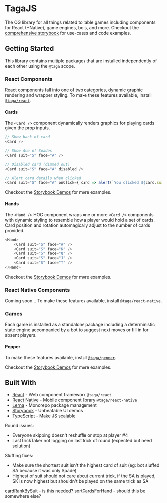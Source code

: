 # TagaJS

The OG library for all things related to table games including components for React (+Native), game engines, bots, and more. Checkout the [comprehensive storybook](https://taga.appspot.com) for use-cases and code examples.

## Getting Started

This library contains multiple packages that are installed independently of each other using the `@taga` scope.

### React Components

React components fall into one of two categories, dynamic graphic rendering and wrapper styling. To make these features available, install [`@taga/react`](https://www.npmjs.com/package/@taga/react).

#### Cards

The `<Card />` component dynamically renders graphics for playing cards given the prop inputs.

```js
// Show back of card
<Card />

// Show Ace of Spades
<Card suit="S" face="A" />

// Disabled card (dimmed out)
<Card suit="S" face="A" disabled />

// Alert card details when clicked
<Card suit="S" face="A" onClick={ card => alert(`You clicked ${card.suit}${card.face}`) } />
```

Checkout the [Storybook Demos](https://taga.appspot.com/storybook/cards) for more examples.

#### Hands

The `<Hand />` HOC component wraps one or more `<Card />` components with dynamic styling to resemble how a player would hold a set of cards. Card position and rotation automagically adjust to the number of cards provided.

```js
<Hand>
    <Card suit="S" face="A" />
    <Card suit="S" face="K" />
    <Card suit="S" face="Q" />
    <Card suit="S" face="J" />
    <Card suit="S" face="T" />
</Hand>
```

Checkout the [Storybook Demos](https://taga.appspot.com/storybook/hands) for more examples.

### React Native Components

Coming soon... To make these features available, install `@taga/react-native`.

### Games

Each game is installed as a standalone package including a deterministic state engine accompanied by a bot to suggest next moves or fill in for absent players.

#### Pepper

To make these features available, install [`@taga/pepper`](https://www.npmjs.com/package/@taga/pepper).

Checkout the [Storybook Demos](https://taga.appspot.com/storybook/pepper) for more examples.

## Built With

* [React](https://reactjs.org/) - Web component framework `@taga/react`
* [React Native](https://reactnative.dev/) - Mobile component library `@taga/react-native`
* [Lerna](https://lerna.js.org/) - Monorepo package management
* [Storybook](https://storybook.js.org/) - Unbeatable UI demos
* [TypeScript](https://www.typescriptlang.org/) - Make JS scalable






Round issues:
- Everyone skipping doesn't reshuffle or stop at player #4
- LastTrickTaker not logging on last trick of round (expected but need solution)

Sluffing fixes:
- Make sure the shortest suit isn't the highest card of suit (eg: bot sluffed SA because it was only Spade)
- Highest of suit should not care about current trick, if the SA is played, SK is now highest but shouldn't be played on the same trick as SA

cardRankBySuit - is this needed?
sortCardsForHand - should this be somewhere else?